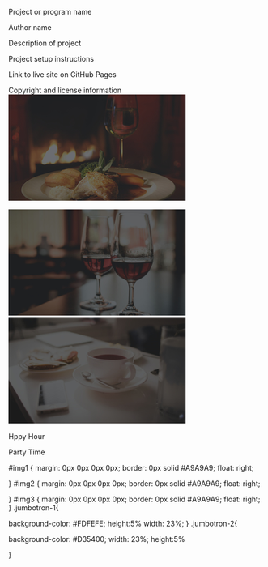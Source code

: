 Project or program name

Author name

Description of project

Project setup instructions

Link to live site on GitHub Pages

Copyright and license information
<img src="css/ip2/assets/foodtop/dinner.jpg" alt="img1" id="img1" >

<img src="css/ip2/assets/foodtop/lunch.jpg" alt="img2" id="img2">

<img src="css/ip2/assets/foodtop/breakfast.jpg" alt="img3" id="img3">




<div class="jumbotron jumbotron-1">
  <p>Hppy Hour</p>
</div>
<div class="jumbotron jumbotron-2">
  <p>Party Time</p>
</div>

#img1
{
margin: 0px 0px 0px 0px;
border: 0px solid #A9A9A9;
float: right;

}
#img2
{
margin: 0px 0px 0px 0px;
border: 0px solid #A9A9A9;
float: right;

}
#img3
{
margin: 0px 0px 0px 0px;
border: 0px solid #A9A9A9;
float: right;
}
.jumbotron-1{

  background-color: #FDFEFE;
  height:5%
  width: 23%;
}
.jumbotron-2{

  background-color: #D35400;
  width: 23%;
  height:5%

}

